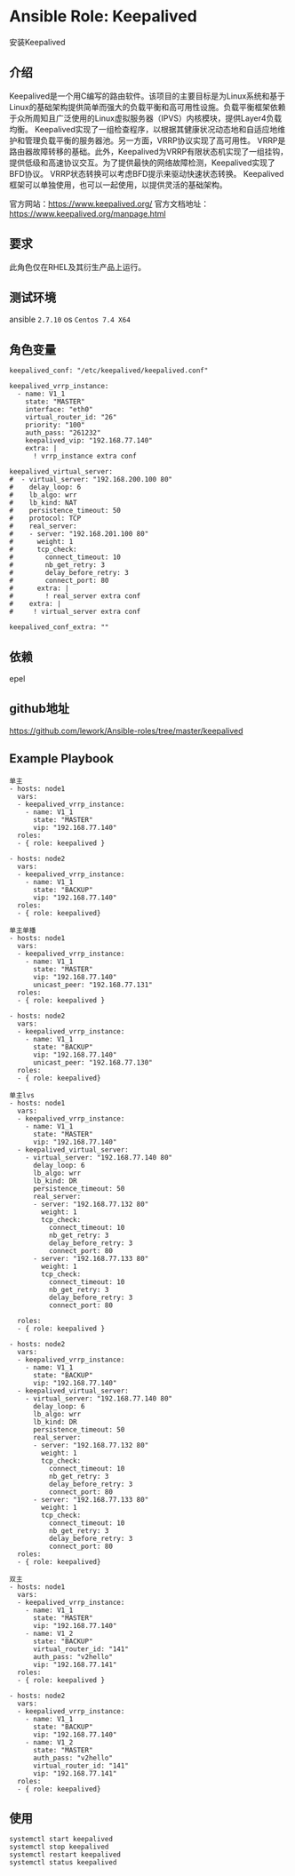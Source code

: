 # Ansible Role: Keepalived

安装Keepalived

## 介绍
Keepalived是一个用C编写的路由软件。该项目的主要目标是为Linux系统和基于Linux的基础架构提供简单而强大的负载平衡和高可用性设施。负载平衡框架依赖于众所周知且广泛使用的Linux虚拟服务器（IPVS）内核模块，提供Layer4负载均衡。 Keepalived实现了一组检查程序，以根据其健康状况动态地和自适应地维护和管理负载平衡的服务器池。另一方面，VRRP协议实现了高可用性。 VRRP是路由器故障转移的基础。此外，Keepalived为VRRP有限状态机实现了一组挂钩，提供低级和高速协议交互。为了提供最快的网络故障检测，Keepalived实现了BFD协议。 VRRP状态转换可以考虑BFD提示来驱动快速状态转换。 Keepalived框架可以单独使用，也可以一起使用，以提供灵活的基础架构。

官方网站：<https://www.keepalived.org/>
官方文档地址：<https://www.keepalived.org/manpage.html>

## 要求

此角色仅在RHEL及其衍生产品上运行。

## 测试环境

ansible `2.7.10`
os `Centos 7.4 X64`

## 角色变量
    keepalived_conf: "/etc/keepalived/keepalived.conf"
    
    keepalived_vrrp_instance:
      - name: V1_1
        state: "MASTER"
        interface: "eth0"
        virtual_router_id: "26"
        priority: "100"
        auth_pass: "261232"
        keepalived_vip: "192.168.77.140"
        extra: |
          ! vrrp_instance extra conf
        
    keepalived_virtual_server:
    #  - virtual_server: "192.168.200.100 80"
    #    delay_loop: 6
    #    lb_algo: wrr
    #    lb_kind: NAT
    #    persistence_timeout: 50
    #    protocol: TCP
    #    real_server:
    #    - server: "192.168.201.100 80"
    #      weight: 1
    #      tcp_check:
    #        connect_timeout: 10  
    #        nb_get_retry: 3
    #        delay_before_retry: 3
    #        connect_port: 80
    #      extra: |
    #        ! real_server extra conf
    #    extra: |
    #     ! virtual_server extra conf
    
    keepalived_conf_extra: ""

## 依赖

epel

## github地址
https://github.com/lework/Ansible-roles/tree/master/keepalived

## Example Playbook
    单主
    - hosts: node1
      vars:
      - keepalived_vrrp_instance:
        - name: V1_1
          state: "MASTER"
          vip: "192.168.77.140"
      roles:
      - { role: keepalived }
    
    - hosts: node2
      vars:
      - keepalived_vrrp_instance:
        - name: V1_1
          state: "BACKUP"
          vip: "192.168.77.140"
      roles:
      - { role: keepalived}
    
    单主单播
    - hosts: node1
      vars:
      - keepalived_vrrp_instance:
        - name: V1_1
          state: "MASTER"
          vip: "192.168.77.140"
          unicast_peer: "192.168.77.131"
      roles:
      - { role: keepalived }
    
    - hosts: node2
      vars:
      - keepalived_vrrp_instance:
        - name: V1_1
          state: "BACKUP"
          vip: "192.168.77.140"
          unicast_peer: "192.168.77.130"
      roles:
      - { role: keepalived}
    
    单主lvs
    - hosts: node1
      vars:
      - keepalived_vrrp_instance:
        - name: V1_1
          state: "MASTER"
          vip: "192.168.77.140"
      - keepalived_virtual_server:
        - virtual_server: "192.168.77.140 80"
          delay_loop: 6
          lb_algo: wrr
          lb_kind: DR
          persistence_timeout: 50
          real_server:
          - server: "192.168.77.132 80"
            weight: 1
            tcp_check:
              connect_timeout: 10 
              nb_get_retry: 3
              delay_before_retry: 3
              connect_port: 80
          - server: "192.168.77.133 80"
            weight: 1
            tcp_check:
              connect_timeout: 10 
              nb_get_retry: 3
              delay_before_retry: 3
              connect_port: 80
    
      roles:
      - { role: keepalived }
    
    - hosts: node2
      vars:
      - keepalived_vrrp_instance:
        - name: V1_1
          state: "BACKUP"
          vip: "192.168.77.140"
      - keepalived_virtual_server:
        - virtual_server: "192.168.77.140 80"
          delay_loop: 6 
          lb_algo: wrr
          lb_kind: DR
          persistence_timeout: 50
          real_server:
          - server: "192.168.77.132 80"
            weight: 1 
            tcp_check:
              connect_timeout: 10    
              nb_get_retry: 3 
              delay_before_retry: 3 
              connect_port: 80
          - server: "192.168.77.133 80"
            weight: 1
            tcp_check:
              connect_timeout: 10
              nb_get_retry: 3
              delay_before_retry: 3
              connect_port: 80
      roles:
      - { role: keepalived}
    
    双主
    - hosts: node1
      vars:
      - keepalived_vrrp_instance:
        - name: V1_1
          state: "MASTER"
          vip: "192.168.77.140"
        - name: V1_2
          state: "BACKUP"
          virtual_router_id: "141"
          auth_pass: "v2hello"
          vip: "192.168.77.141"
      roles:
      - { role: keepalived }
    
    - hosts: node2
      vars:
      - keepalived_vrrp_instance:
        - name: V1_1
          state: "BACKUP"
          vip: "192.168.77.140"
        - name: V1_2
          state: "MASTER"
          auth_pass: "v2hello"
          virtual_router_id: "141"
          vip: "192.168.77.141"
      roles:
      - { role: keepalived}

## 使用
```
systemctl start keepalived
systemctl stop keepalived
systemctl restart keepalived
systemctl status keepalived
```

